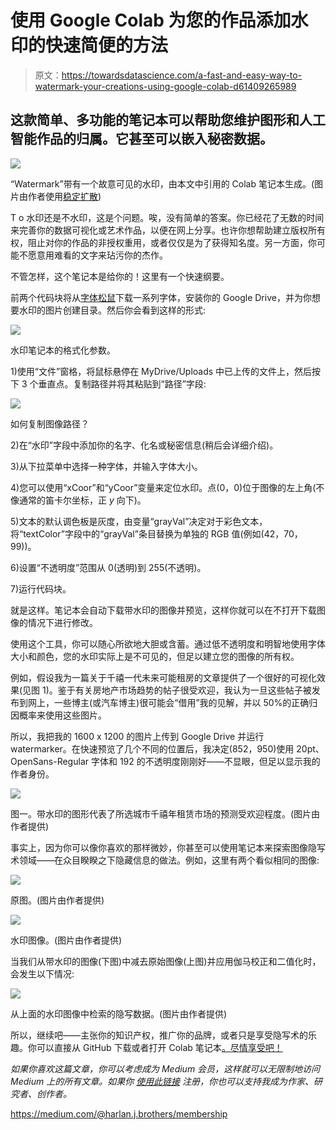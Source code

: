 # 使用 Google Colab 为您的作品添加水印的快速简便的方法

> 原文：<https://towardsdatascience.com/a-fast-and-easy-way-to-watermark-your-creations-using-google-colab-d61409265989>

## 这款简单、多功能的笔记本可以帮助您维护图形和人工智能作品的归属。它甚至可以嵌入秘密数据。

![](img/40924dcb7b2498845780fc021729c741.png)

“Watermark”带有一个故意可见的水印，由本文中引用的 Colab 笔记本生成。(图片由作者使用[稳定扩散](https://huggingface.co/CompVis/stable-diffusion))

T o 水印还是不水印，这是个问题。唉，没有简单的答案。你已经花了无数的时间来完善你的数据可视化或艺术作品，以便在网上分享。也许你想帮助建立版权所有权，阻止对你的作品的非授权重用，或者仅仅是为了获得知名度。另一方面，你可能不愿意用难看的文字来玷污你的杰作。

不管怎样，这个笔记本是给你的！这里有一个快速纲要。

前两个代码块将从[字体松鼠](https://www.fontsquirrel.com/)下载一系列字体，安装你的 Google Drive，并为你想要水印的图片创建目录。然后你会看到这样的形式:

![](img/d0eb4e53bfd179d1e9514970b1148af2.png)

水印笔记本的格式化参数。

1)使用“文件”窗格，将鼠标悬停在 MyDrive/Uploads 中已上传的文件上，然后按下 3 个垂直点。复制路径并将其粘贴到“路径”字段:

![](img/263f9e556628d89b3ea2933ea4d76c27.png)

如何复制图像路径？

2)在“水印”字段中添加你的名字、化名或秘密信息(稍后会详细介绍)。

3)从下拉菜单中选择一种字体，并输入字体大小。

4)您可以使用“xCoor”和“yCoor”变量来定位水印。点(0，0)位于图像的左上角(不像通常的笛卡尔坐标，正 *y* 向下)。

5)文本的默认调色板是灰度，由变量“grayVal”决定对于彩色文本，将“textColor”字段中的“grayVal”条目替换为单独的 RGB 值(例如(42，70，99))。

6)设置“不透明度”范围从 0(透明)到 255(不透明)。

7)运行代码块。

就是这样。笔记本会自动下载带水印的图像并预览，这样你就可以在不打开下载图像的情况下进行修改。

使用这个工具，你可以随心所欲地大胆或含蓄。通过低不透明度和明智地使用字体大小和颜色，您的水印实际上是不可见的，但足以建立您的图像的所有权。

例如，假设我为一篇关于千禧一代未来可能租房的文章提供了一个很好的可视化效果(见图 1)。鉴于有关房地产市场趋势的帖子很受欢迎，我认为一旦这些帖子被发布到网上，一些博主(或汽车博主)很可能会“借用”我的见解，并以 50%的正确归因概率来使用这些图片。

所以，我把我的 1600 x 1200 的图片上传到 Google Drive 并运行 watermarker。在快速预览了几个不同的位置后，我决定(852，950)使用 20pt、OpenSans-Regular 字体和 192 的不透明度刚刚好——不显眼，但足以显示我的作者身份。

![](img/18374ac833c720508215b8b4705eee18.png)

图一。带水印的图形代表了所选城市千禧年租赁市场的预测受欢迎程度。(图片由作者提供)

事实上，因为你可以像你喜欢的那样微妙，你甚至可以使用笔记本来探索图像隐写术领域——在众目睽睽之下隐藏信息的做法。例如，这里有两个看似相同的图像:

![](img/e3110ad513cb04cf2e6eb8e911c20734.png)

原图。(图片由作者提供)

![](img/9407577a465f7deb29b3e29bf2eff418.png)

水印图像。(图片由作者提供)

当我们从带水印的图像(下图)中减去原始图像(上图)并应用伽马校正和二值化时，会发生以下情况:

![](img/4c76b8a0c2302b3282c3222528899392.png)

从上面的水印图像中检索的隐写数据。(图片由作者提供)

所以，继续吧——主张你的知识产权，推广你的品牌，或者只是享受隐写术的乐趣。你可以直接从 GitHub 下载或者打开 Colab 笔记本[。尽情享受吧！](https://github.com/HarlanBrothers/colab/blob/main/Customizable_Watermarker.ipynb)

*如果你喜欢这篇文章，你可以考虑成为 Medium 会员，这样就可以无限制地访问 Medium 上的所有文章。如果你* [*使用此链接*](https://medium.com/@harlan.j.brothers/membership) *注册，你也可以支持我成为作家、研究者、创作者。*

<https://medium.com/@harlan.j.brothers/membership> 